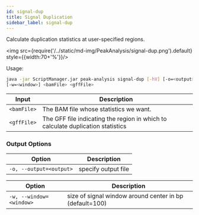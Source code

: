 ```yaml
---
id: signal-dup
title: Signal Duplication
sidebar_label: signal-dup
---
```


Calculate duplication statistics at user-specified regions.

<img src={require('/../static/md-img/PeakAnalysis/signal-dup.png').default} style={{width:70+'%'}}/> 

Usage:
```bash
java -jar ScriptManager.jar peak-analysis signal-dup [-hV] [-o=<output>]
[-w=<window>] <bamFile> <gffFile>
```

| Input | Description |
| ------ | ----------- |
| `<bamFile>` | The BAM file whose statistics we want. |
| `<gffFile>` | The GFF file indicating the region in which to calculate duplication statistics |

### Output Options

| Option | Description |
| ------ | ----------- |
| `-o, --output=<output>` | specify output file |



| Option | Description |
| ------ | ----------- |
| `-w, --window=<window>` | size of signal window around center in bp (default=100) |
